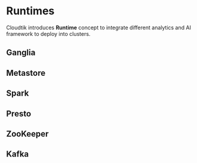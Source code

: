 # Runtimes

Cloudtik introduces **Runtime** concept to integrate different analytics and AI framework to deploy into clusters.

## Ganglia

## Metastore

## Spark

## Presto

## ZooKeeper

## Kafka
